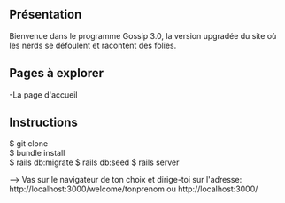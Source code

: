## Présentation
Bienvenue dans le programme Gossip 3.0, la version upgradée du site où les nerds se défoulent et racontent des folies.

## Pages à explorer
-La page d'accueil


## Instructions
$ git clone </br>
$ bundle install </br>
$ rails db:migrate
$ rails db:seed
$ rails server

--> Vas sur le navigateur de ton choix et dirige-toi sur l'adresse: http://localhost:3000/welcome/tonprenom ou http://localhost:3000/</br>
